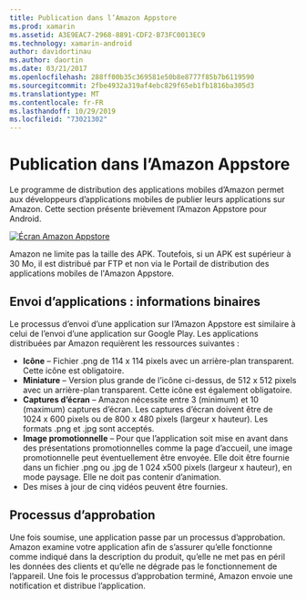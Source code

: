 ```yaml
---
title: Publication dans l’Amazon Appstore
ms.prod: xamarin
ms.assetid: A3E9EAC7-2968-8891-CDF2-B73FC0013EC9
ms.technology: xamarin-android
author: davidortinau
ms.author: daortin
ms.date: 03/21/2017
ms.openlocfilehash: 288ff00b35c369581e50b8e8777f85b7b6119590
ms.sourcegitcommit: 2fbe4932a319af4ebc829f65eb1fb1816ba305d3
ms.translationtype: MT
ms.contentlocale: fr-FR
ms.lasthandoff: 10/29/2019
ms.locfileid: "73021302"
---
```

# <a name="publishing-to-the-amazon-app-store"></a>Publication dans l’Amazon Appstore

Le programme de distribution des applications mobiles d’Amazon permet aux développeurs d’applications mobiles de publier leurs applications sur Amazon. Cette section présente brièvement l’Amazon Appstore pour Android. 

[![Écran Amazon Appstore](publishing-to-amazon-images/amazon-app-store.png)](publishing-to-amazon-images/amazon-app-store.png#lightbox)

Amazon ne limite pas la taille des APK. Toutefois, si un APK est supérieur à 30 Mo, il est distribué par FTP et non via le Portail de distribution des applications mobiles de l'Amazon Appstore.

## <a name="submitting-apps-binary-info"></a>Envoi d’applications : informations binaires

Le processus d’envoi d’une application sur l’Amazon Appstore est similaire à celui de l’envoi d’une application sur Google Play. Les applications distribuées par Amazon requièrent les ressources suivantes : 

- **Icône** &ndash;   Fichier .png de 114 x 114 pixels avec un arrière-plan transparent. Cette icône est obligatoire.
- **Miniature** &ndash;   Version plus grande de l’icône ci-dessus, de 512 x 512 pixels avec un arrière-plan transparent. Cette icône est également obligatoire.
- **Captures d’écran** &ndash;   Amazon nécessite entre 3 (minimum) et 10 (maximum) captures d’écran. Les captures d’écran doivent être de 1024 x 600 pixels ou de 800 x 480 pixels (largeur x hauteur). Les formats .png et .jpg sont acceptés.
- **Image promotionnelle** &ndash;   Pour que l’application soit mise en avant dans des présentations promotionnelles comme la page d’accueil, une image promotionnelle peut éventuellement être envoyée. Elle doit être fournie dans un fichier .png ou .jpg de 1 024 x500 pixels (largeur x hauteur), en mode paysage. Elle ne doit pas contenir d’animation.
- Des mises à jour de cinq vidéos peuvent être fournies.

## <a name="approval-process"></a>Processus d’approbation

Une fois soumise, une application passe par un processus d’approbation.
Amazon examine votre application afin de s’assurer qu’elle fonctionne comme indiqué dans la description du produit, qu’elle ne met pas en péril les données des clients et qu’elle ne dégrade pas le fonctionnement de l’appareil. Une fois le processus d’approbation terminé, Amazon envoie une notification et distribue l’application.
